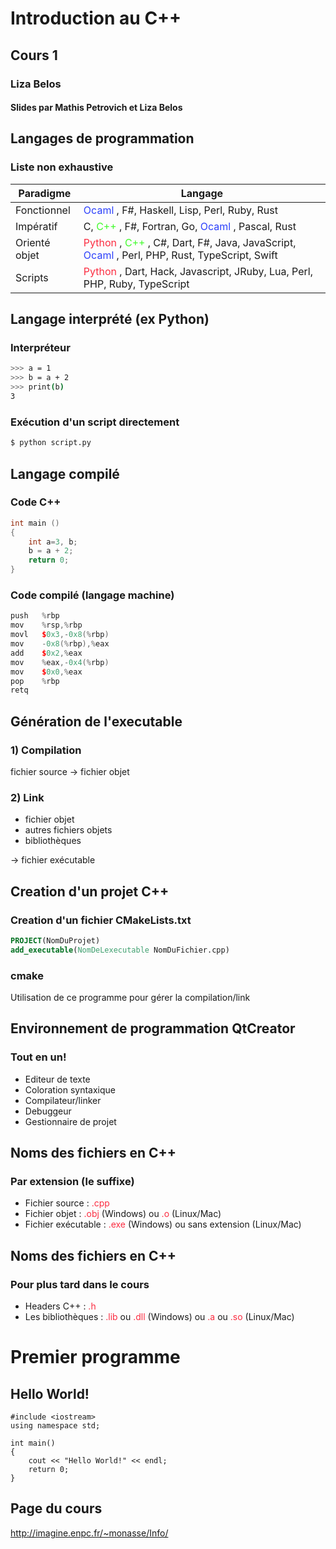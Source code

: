 # Introduction au C++
## Cours 1
### Liza Belos
#### Slides par  Mathis Petrovich et Liza Belos



## Langages de programmation
### Liste non exhaustive
<!-- .slide: class="narrow" -->
|Paradigme | Langage|
|--|--|
|Fonctionnel|<a style="color: #2c40fb">Ocaml </a>, F#, Haskell, Lisp, Perl, Ruby, Rust|
|Impératif| C, <a style="color: #40fb2c"> C++ </a>, F#, Fortran, Go, <a style="color: #2c40fb">Ocaml </a>, Pascal, Rust|
|Orienté objet| <a style="color: #fb2c40"> Python <a/>, <a style="color: #40fb2c">C++ </a>, C#, Dart, F#, Java, JavaScript, <a style="color: #2c40fb">Ocaml </a>, Perl, PHP, Rust, TypeScript, Swift|
|Scripts| <a style="color: #fb2c40"> Python </a>, Dart, Hack, Javascript, JRuby, Lua, Perl, PHP, Ruby, TypeScript|



## Langage interprété (ex Python)
### Interpréteur
```bash
>>> a = 1
>>> b = a + 2
>>> print(b)
3
```

### Exécution d'un script directement
```bash
$ python script.py
```



## Langage compilé
### Code C++
```cpp [|3-4]
int main ()
{
    int a=3, b;
    b = a + 2;
    return 0;
}
```

### Code compilé (langage machine)
```cpp [|3-6]
push   %rbp
mov    %rsp,%rbp
movl   $0x3,-0x8(%rbp)
mov    -0x8(%rbp),%eax
add    $0x2,%eax
mov    %eax,-0x4(%rbp)
mov    $0x0,%eax
pop    %rbp
retq
```



## Génération de l'executable
### 1) Compilation
fichier source → fichier objet

### 2) Link
- fichier objet
- autres fichiers objets
- bibliothèques

→ fichier exécutable




## Creation d'un projet C++
### Creation d'un fichier CMakeLists.txt
```cmake
PROJECT(NomDuProjet)
add_executable(NomDeLexecutable NomDuFichier.cpp)
```

### cmake
Utilisation de ce programme pour gérer la compilation/link



## Environnement de programmation QtCreator
### Tout en un!
- Editeur de texte
- Coloration syntaxique
- Compilateur/linker
- Debuggeur
- Gestionnaire de projet



## Noms des fichiers en C++
### Par extension (le suffixe)
- Fichier source : <a style="color: #fb2c40">.cpp</a>
- Fichier objet : <a style="color: #fb2c40">.obj</a> (Windows) ou <a style="color: #fb2c40">.o</a> (Linux/Mac)
- Fichier exécutable : <a style="color: #fb2c40">.exe</a> (Windows) ou sans extension (Linux/Mac)


## Noms des fichiers en C++
### Pour plus tard dans le cours
- Headers C++ : <a style="color: #fb2c40">.h</a>
- Les bibliothèques : <a style="color: #fb2c40">.lib</a> ou <a style="color: #fb2c40">.dll</a> (Windows) ou <a style="color: #fb2c40">.a</a> ou <a style="color: #fb2c40">.so</a> (Linux/Mac)



# Premier programme
## Hello World!

```cpp[|1|2|4-8|6]
#include <iostream>
using namespace std;

int main()
{
    cout << "Hello World!" << endl;
    return 0;
}
```



## Page du cours
http://imagine.enpc.fr/~monasse/Info/
